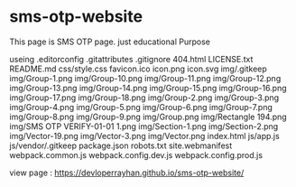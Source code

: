 # sms-otp-website
This page is SMS OTP page. just educational Purpose

useing 
.editorconfig
.gitattributes
.gitignore
404.html
LICENSE.txt
README.md
css/style.css
favicon.ico
icon.png
icon.svg
img/.gitkeep
img/Group-1.png
img/Group-10.png
img/Group-11.png
img/Group-12.png
img/Group-13.png
img/Group-14.png
img/Group-15.png
img/Group-16.png
img/Group-17.png
img/Group-18.png
img/Group-2.png
img/Group-3.png
img/Group-4.png
img/Group-5.png
img/Group-6.png
img/Group-7.png
img/Group-8.png
img/Group-9.png
img/Group.png
img/Rectangle 194.png
img/SMS OTP VERIFY-01-01 1.png
img/Section-1.png
img/Section-2.png
img/Vector-19.png
img/Vector-3.png
img/Vector.png
index.html
js/app.js
js/vendor/.gitkeep
package.json
robots.txt
site.webmanifest
webpack.common.js
webpack.config.dev.js
webpack.config.prod.js

view page :
https://devloperrayhan.github.io/sms-otp-website/
